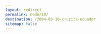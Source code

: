 ```yaml
---
layout: redirect
permalink: node/19/
destination: /2004-03-10-cruzita-ecuador
sitemap: false
---
```

